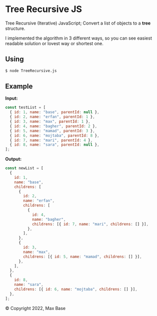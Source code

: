 # Tree Recursive JS

Tree Recursive (Iterative) JavaScript; Convert a list of objects to a **tree** structure.

I implemented the algorithm in 3 different ways, so you can see easiest readable solution or lovest way or shortest one.

## Using

```sh
$ node TreeRecursive.js
```

## Example

**Input:**

```js
const testList = [ 
  { id: 1, name: "base", parentId: null }, 
  { id: 2, name: "erfan", parentId: 1 }, 
  { id: 3, name: "max", parentId: 1 }, 
  { id: 4, name: "bagher", parentId: 2 }, 
  { id: 5, name: "mamad", parentId: 3 }, 
  { id: 6, name: "mojtaba", parentId: 8 }, 
  { id: 7, name: "mari", parentId: 4 }, 
  { id: 8, name: "sara", parentId: null }, 
];
```

**Output:**

```js
const newList = [ 
  { 
    id: 1, 
    name: "base", 
    childrens: [ 
      { 
        id: 2, 
        name: "erfan", 
        childrens: [ 
          { 
            id: 4, 
            name: "bagher", 
            childrens: [{ id: 7, name: "mari", childrens: [] }], 
          }, 
        ], 
      }, 
      { 
        id: 3, 
        name: "max", 
        childrens: [{ id: 5, name: "mamad", childrens: [] }], 
      }, 
    ], 
  }, 
  { 
    id: 8, 
    name: "sara", 
    childrens: [{ id: 6, name: "mojtaba", childrens: [] }], 
  }, 
];
```

© Copyright 2022, Max Base
